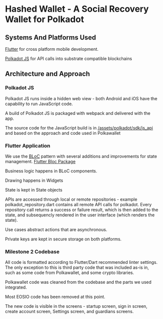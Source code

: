 # Hashed Wallet - A Social Recovery Wallet for Polkadot

## Systems And Platforms Used

[Flutter](https://flutter.dev/) for cross platform mobile development.

[Polkadot JS](https://polkadot.js.org) for API calls into substrate compatible blockchains


## Architecture and Approach

### Polkadot JS
Polkadot JS runs inside a hidden web view - both Android and iOS have the capability to run JavaScript code. 

A build of Polkadot JS is packaged with webpack and delivered with the app. 

The source code for the JavaScript build is in [/assets/polkadot/sdk/js_api](https://github.com/hypha-dao/hashed-wallet/tree/v1.0.0_M1_00/assets/polkadot/sdk/js_api) and based on the approach and code used in Polkawallet

### Flutter Application

We use the [BLoC](https://www.raywenderlich.com/31973428-getting-started-with-the-bloc-pattern) pattern with several additions and improvements for state management. [Flutter Bloc Package](https://pub.dev/packages/flutter_bloc)


Business logic happens in BLoC components. 

Drawing happens in Widgets

State is kept in State objects

APIs are accessed through local or remote repositories - example polkadot_repository.dart contains all remote API calls for polkadot. Every repository call returns a success or failure result, which is then added to the state, and subsequencly rendered in the user interface (which renders the state).

Use cases abstract actions that are asynchronous. 

Private keys are kept in secure storage on both platforms. 

### Milestone 2 Codebase

All code is formatted according to Flutter/Dart recommended linter settings. The only exception to this is third party code that was included as-is in, such as some code from Polkawallet, and some crypto libraries. 

Polkawallet code was cleaned from the codebase and the parts we used integrated. 

Most EOSIO code has been removed at this point.

The new code is visible in the screens - startup screen, sign in screen, create account screen, Settings screen, and guardians screens. 


